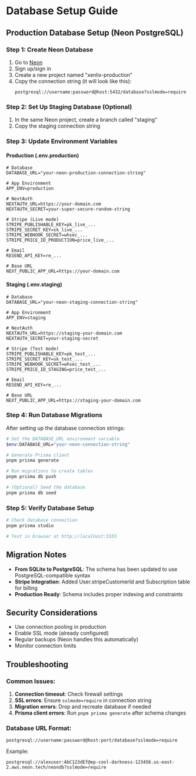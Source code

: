 # Database Setup Guide

## Production Database Setup (Neon PostgreSQL)

### Step 1: Create Neon Database

1. Go to [Neon](https://neon.tech)
2. Sign up/sign in
3. Create a new project named "xenlix-production"
4. Copy the connection string (it will look like this):
   ```
   postgresql://username:password@host:5432/database?sslmode=require
   ```

### Step 2: Set Up Staging Database (Optional)

1. In the same Neon project, create a branch called "staging"
2. Copy the staging connection string

### Step 3: Update Environment Variables

#### Production (.env.production)
```env
# Database
DATABASE_URL="your-neon-production-connection-string"

# App Environment
APP_ENV=production

# NextAuth
NEXTAUTH_URL=https://your-domain.com
NEXTAUTH_SECRET=your-super-secure-random-string

# Stripe (Live mode)
STRIPE_PUBLISHABLE_KEY=pk_live_...
STRIPE_SECRET_KEY=sk_live_...
STRIPE_WEBHOOK_SECRET=whsec_...
STRIPE_PRICE_ID_PRODUCTION=price_live_...

# Email
RESEND_API_KEY=re_...

# Base URL
NEXT_PUBLIC_APP_URL=https://your-domain.com
```

#### Staging (.env.staging)
```env
# Database
DATABASE_URL="your-neon-staging-connection-string"

# App Environment
APP_ENV=staging

# NextAuth
NEXTAUTH_URL=https://staging-your-domain.com
NEXTAUTH_SECRET=your-staging-secret

# Stripe (Test mode)
STRIPE_PUBLISHABLE_KEY=pk_test_...
STRIPE_SECRET_KEY=sk_test_...
STRIPE_WEBHOOK_SECRET=whsec_test_...
STRIPE_PRICE_ID_STAGING=price_test_...

# Email
RESEND_API_KEY=re_...

# Base URL
NEXT_PUBLIC_APP_URL=https://staging-your-domain.com
```

### Step 4: Run Database Migrations

After setting up the database connection strings:

```bash
# Set the DATABASE_URL environment variable
$env:DATABASE_URL="your-neon-connection-string"

# Generate Prisma client
pnpm prisma generate

# Run migrations to create tables
pnpm prisma db push

# (Optional) Seed the database
pnpm prisma db seed
```

### Step 5: Verify Database Setup

```bash
# Check database connection
pnpm prisma studio

# Test in browser at http://localhost:5555
```

## Migration Notes

- **From SQLite to PostgreSQL**: The schema has been updated to use PostgreSQL-compatible syntax
- **Stripe Integration**: Added User.stripeCustomerId and Subscription table for billing
- **Production Ready**: Schema includes proper indexing and constraints

## Security Considerations

- Use connection pooling in production
- Enable SSL mode (already configured)
- Regular backups (Neon handles this automatically)
- Monitor connection limits

## Troubleshooting

### Common Issues:

1. **Connection timeout**: Check firewall settings
2. **SSL errors**: Ensure `sslmode=require` in connection string
3. **Migration errors**: Drop and recreate database if needed
4. **Prisma client errors**: Run `pnpm prisma generate` after schema changes

### Database URL Format:
```
postgresql://username:password@host:port/database?sslmode=require
```

Example:
```
postgresql://alexuser:AbC123dEf@ep-cool-darkness-123456.us-east-2.aws.neon.tech/neondb?sslmode=require
```
